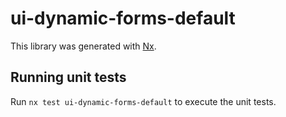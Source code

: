 # ui-dynamic-forms-default

This library was generated with [Nx](https://nx.dev).

## Running unit tests

Run `nx test ui-dynamic-forms-default` to execute the unit tests.
